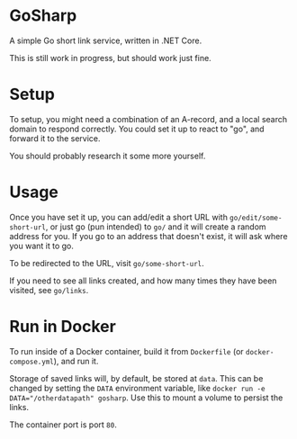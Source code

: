 # GoSharp

A simple Go short link service, written in .NET Core.

This is still work in progress, but should work just fine.

# Setup

To setup, you might need a combination of an A-record, and a local search domain to respond correctly. You could set it up to react to "go", and forward it to the service.

You should probably research it some more yourself.

# Usage

Once you have set it up, you can add/edit a short URL with `go/edit/some-short-url`, or just go (pun intended) to `go/` and it will create a random address for you. If you go to an address that doesn't exist, it will ask where you want it to go. 

To be redirected to the URL, visit `go/some-short-url`.

If you need to see all links created, and how many times they have been visited, see `go/links`.

# Run in Docker

To run inside of a Docker container, build it from `Dockerfile` (or `docker-compose.yml`), and run it. 

Storage of saved links will, by default, be stored at `data`. This can be changed by setting the `DATA` environment variable, like `docker run -e DATA="/otherdatapath" gosharp`. Use this to mount a volume to persist the links.

The container port is port `80`.
